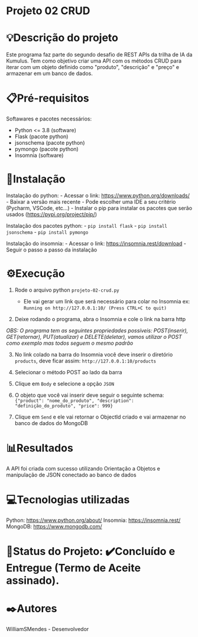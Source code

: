 # Projeto 02 CRUD

# 💡Descrição do projeto
Este programa faz parte do segundo desafio de REST APIs da trilha de IA da Kumulus. Tem como objetivo criar uma API com os métodos CRUD para iterar com um objeto definido como "produto", "descrição" e "preço" e armazenar em um banco de dados.

# 📋Pré-requisitos
Softawares e pacotes necessários:

 - Python <= 3.8 (software)
 - Flask (pacote python)
 - jsonschema (pacote python)
 - pymongo (pacote python)
 - Insomnia (software)


# 🔧Instalação

Instalação do python: 
    - Acessar o link: https://www.python.org/downloads/
    - Baixar a versão mais recente
    - Pode escolher uma IDE a seu critério (Pycharm, VSCode, etc...)
    - Instalar o pip para instalar os pacotes que serão usados (https://pypi.org/project/pip/)

Instalação dos pacotes python:
    - `pip install flask`
    - `pip install jsonschema`
    - `pip install pymongo`

Instalação do insomnia:
    - Acessar o link: https://insomnia.rest/download
    - Seguir o passo a passo da instalação


# ⚙️Execução
1) Rode o arquivo python `projeto-02-crud.py`
    - Ele vai gerar um link que será necessário para colar no Insomnia ex: `Running on http://127.0.0.1:10/ (Press CTRL+C to quit)`

2) Deixe rodando o programa, abra o Insomnia e cole o link na barra http

*OBS: O programa tem as seguintes propriedades possíveis: POST(inserir), GET(retornar), PUT(atualizar) e DELETE(deletar), vamos utilizar o POST como exemplo mas todos seguem o mesmo padrão*

3) No link colado na barra do Insomnia você deve inserir o diretório `products`, deve ficar assim: `http://127.0.0.1:10/products`

4) Selecionar o método POST ao lado da barra

5) Clique em `Body` e selecione a opção `JSON`

6) O objeto que você vai inserir deve seguir o seguinte schema: 
`{"product": "nome_do_produto",
"description": "definição_do_produto",
"price": 999}`

7) Clique em `Send` e ele vai retornar o ObjectId criado e vai armazenar no banco de dados do MongoDB
 

# 📊Resultados
A API foi criada com sucesso utilizando Orientação a Objetos e manipulação de JSON conectado ao banco de dados

# 💻Tecnologias utilizadas
Python: https://www.python.org/about/
Insomnia: https://insomnia.rest/
MongoDB: https://www.mongodb.com/

# 📅Status do Projeto: :heavy_check_mark:Concluído e Entregue (Termo de Aceite assinado).

# ✒️Autores
WilliamSMendes - Desenvolvedor